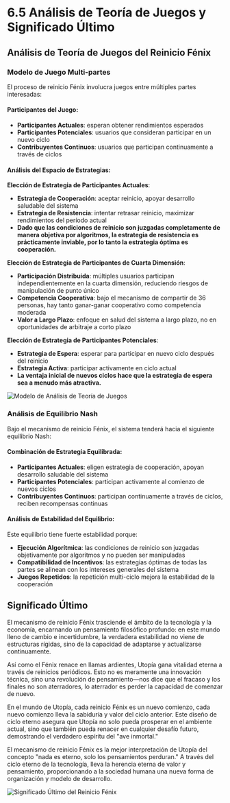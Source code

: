 # 6.5 Análisis de Teoría de Juegos y Significado Último

## Análisis de Teoría de Juegos del Reinicio Fénix

### Modelo de Juego Multi-partes

El proceso de reinicio Fénix involucra juegos entre múltiples partes interesadas:

#### Participantes del Juego:

* **Participantes Actuales**: esperan obtener rendimientos esperados
* **Participantes Potenciales**: usuarios que consideran participar en un nuevo ciclo
* **Contribuyentes Continuos**: usuarios que participan continuamente a través de ciclos

#### Análisis del Espacio de Estrategias:

**Elección de Estrategia de Participantes Actuales**:

* **Estrategia de Cooperación**: aceptar reinicio, apoyar desarrollo saludable del sistema
* **Estrategia de Resistencia**: intentar retrasar reinicio, maximizar rendimientos del período actual
* **Dado que las condiciones de reinicio son juzgadas completamente de manera objetiva por algoritmos, la estrategia de resistencia es prácticamente inviable, por lo tanto la estrategia óptima es cooperación.**

**Elección de Estrategia de Participantes de Cuarta Dimensión**:

* **Participación Distribuida**: múltiples usuarios participan independientemente en la cuarta dimensión, reduciendo riesgos de manipulación de punto único
* **Competencia Cooperativa**: bajo el mecanismo de compartir de 36 personas, hay tanto ganar-ganar cooperativo como competencia moderada
* **Valor a Largo Plazo**: enfoque en salud del sistema a largo plazo, no en oportunidades de arbitraje a corto plazo

**Elección de Estrategia de Participantes Potenciales**:

* **Estrategia de Espera**: esperar para participar en nuevo ciclo después del reinicio
* **Estrategia Activa**: participar activamente en ciclo actual
* **La ventaja inicial de nuevos ciclos hace que la estrategia de espera sea a menudo más atractiva.**

![Modelo de Análisis de Teoría de Juegos](/images/图21.svg)

### Análisis de Equilibrio Nash

Bajo el mecanismo de reinicio Fénix, el sistema tenderá hacia el siguiente equilibrio Nash:

#### Combinación de Estrategia Equilibrada:

* **Participantes Actuales**: eligen estrategia de cooperación, apoyan desarrollo saludable del sistema
* **Participantes Potenciales**: participan activamente al comienzo de nuevos ciclos
* **Contribuyentes Continuos**: participan continuamente a través de ciclos, reciben recompensas continuas

#### Análisis de Estabilidad del Equilibrio:

Este equilibrio tiene fuerte estabilidad porque:

* **Ejecución Algorítmica**: las condiciones de reinicio son juzgadas objetivamente por algoritmos y no pueden ser manipuladas
* **Compatibilidad de Incentivos**: las estrategias óptimas de todas las partes se alinean con los intereses generales del sistema
* **Juegos Repetidos**: la repetición multi-ciclo mejora la estabilidad de la cooperación

## Significado Último

El mecanismo de reinicio Fénix trasciende el ámbito de la tecnología y la economía, encarnando un pensamiento filosófico profundo: en este mundo lleno de cambio e incertidumbre, la verdadera estabilidad no viene de estructuras rígidas, sino de la capacidad de adaptarse y actualizarse continuamente.

Así como el Fénix renace en llamas ardientes, Utopía gana vitalidad eterna a través de reinicios periódicos. Esto no es meramente una innovación técnica, sino una revolución de pensamiento—nos dice que el fracaso y los finales no son aterradores, lo aterrador es perder la capacidad de comenzar de nuevo.

En el mundo de Utopía, cada reinicio Fénix es un nuevo comienzo, cada nuevo comienzo lleva la sabiduría y valor del ciclo anterior. Este diseño de ciclo eterno asegura que Utopía no solo pueda prosperar en el ambiente actual, sino que también pueda renacer en cualquier desafío futuro, demostrando el verdadero espíritu del "ave inmortal."

El mecanismo de reinicio Fénix es la mejor interpretación de Utopía del concepto "nada es eterno, solo los pensamientos perduran." A través del ciclo eterno de la tecnología, lleva la herencia eterna de valor y pensamiento, proporcionando a la sociedad humana una nueva forma de organización y modelo de desarrollo.

![Significado Último del Reinicio Fénix](/images/图18.svg)